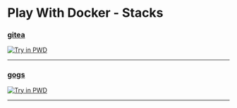 # Play With Docker - Stacks

### [gitea](./gitea/)

[![Try in PWD](https://raw.githubusercontent.com/play-with-docker/stacks/master/assets/images/button.png)](https://labs.play-with-docker.com/?stack=https://raw.githubusercontent.com/guilhermerodrigues680/play-with-docker-stacks/master/gitea/docker-compose.yml)

---

### [gogs](./gogs/)

[![Try in PWD](https://raw.githubusercontent.com/play-with-docker/stacks/master/assets/images/button.png)](https://labs.play-with-docker.com/?stack=https://raw.githubusercontent.com/guilhermerodrigues680/play-with-docker-stacks/master/gogs/docker-compose.yml)

---
